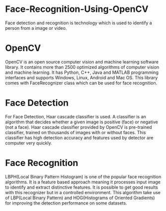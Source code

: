 # Face-Recognition-Using-OpenCV
Face detection and recognition is technology which is used to identify a person from a image or video.

# OpenCV
OpenCV is an open source computer vision and machine learning software library. It contains more than 2500 optimized algorithms of computer vision and machine learning. It has Python, C++, Java and MATLAB programming interfaces and supports Windows, Linux, Android and Mac OS. This library comes with FaceRecognizer class which can be used for face recognition.

# Face Detection
For Face Detection, Haar cascade classifier is used. A classifier is an algorithm that decides whether a given image is positive (face) or negative (not a face). Haar cascade classifier provided by OpenCV is pre-trained classifier, trained on thousands of images with or without faces. This classifier has high detection accuracy and features used by detector are computer very quickly.

# Face Recognition
LBPH(Local Binary Pattern Histogram) is one of the popular face recognition algorithms. It is a feature based approach meaning it processes input image to identify and extract distinctive features. It is possible to get good results with this recognizer but in a controlled environment. This algorithm take use of LBP(Local Binary Pattern) and HOG(Histograms of Oriented Gradients) for improving the detection performance on some datasets.




